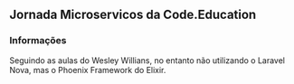 ## Jornada Microservicos da Code.Education

### Informações
Seguindo as aulas do Wesley Willians, no entanto não utilizando o Laravel Nova, mas o Phoenix Framework do Elixir.


